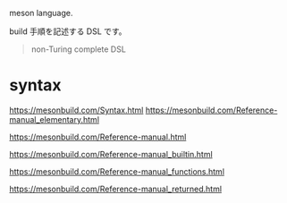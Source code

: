 meson language.

build 手順を記述する DSL です。

> non-Turing complete DSL

# syntax

https://mesonbuild.com/Syntax.html
https://mesonbuild.com/Reference-manual_elementary.html

https://mesonbuild.com/Reference-manual.html

https://mesonbuild.com/Reference-manual_builtin.html

https://mesonbuild.com/Reference-manual_functions.html

https://mesonbuild.com/Reference-manual_returned.html


